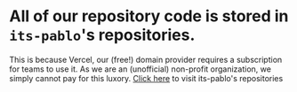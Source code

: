 # All of our repository code is stored in `its-pablo`'s repositories.

This is because Vercel, our (free!) domain provider requires a subscription for teams to use it. As we are an (unofficial) non-profit organization, we simply cannot pay for this luxory.
[Click here](//github.com/its-pablo/repositories) to visit its-pablo's repositories
